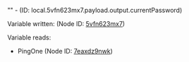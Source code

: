 "" - (ID: local.5vfn623mx7.payload.output.currentPassword)

Variable written:
 (Node ID: [5vfn623mx7](../nodes/5vfn623mx7.md))

Variable reads:
* PingOne (Node ID: [7eaxdz9nwk](../nodes/7eaxdz9nwk.md))
